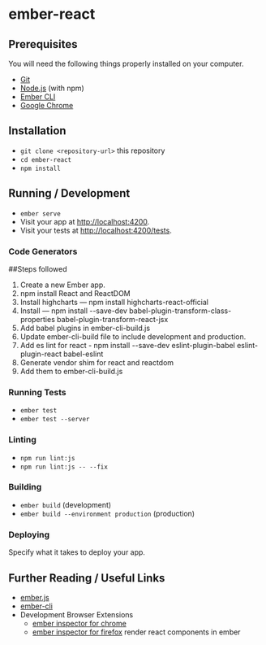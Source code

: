 # ember-react

## Prerequisites

You will need the following things properly installed on your computer.

* [Git](https://git-scm.com/)
* [Node.js](https://nodejs.org/) (with npm)
* [Ember CLI](https://ember-cli.com/)
* [Google Chrome](https://google.com/chrome/)

## Installation

* `git clone <repository-url>` this repository
* `cd ember-react`
* `npm install`

## Running / Development

* `ember serve`
* Visit your app at [http://localhost:4200](http://localhost:4200).
* Visit your tests at [http://localhost:4200/tests](http://localhost:4200/tests).

### Code Generators

##Steps followed

1. Create a new Ember app.
2. npm install React and ReactDOM
3. Install highcharts — npm install highcharts-react-official
4. Install — npm install --save-dev babel-plugin-transform-class-properties babel-plugin-transform-react-jsx
5. Add babel plugins in ember-cli-build.js
6. Update ember-cli-build file to include development and production.
7. Add es lint for react - npm install --save-dev eslint-plugin-babel eslint-plugin-react   babel-eslint
8. Generate vendor shim for react and reactdom
9. Add them to ember-cli-build.js

### Running Tests

* `ember test`
* `ember test --server`

### Linting

* `npm run lint:js`
* `npm run lint:js -- --fix`

### Building

* `ember build` (development)
* `ember build --environment production` (production)

### Deploying

Specify what it takes to deploy your app.

## Further Reading / Useful Links

* [ember.js](https://emberjs.com/)
* [ember-cli](https://ember-cli.com/)
* Development Browser Extensions
  * [ember inspector for chrome](https://chrome.google.com/webstore/detail/ember-inspector/bmdblncegkenkacieihfhpjfppoconhi)
  * [ember inspector for firefox](https://addons.mozilla.org/en-US/firefox/addon/ember-inspector/)
render react components in ember
